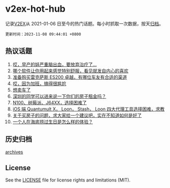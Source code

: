 # v2ex-hot-hub

 记录[V2EX](https://www.v2ex.com/)从 2021-01-06 日至今的热门话题。每小时抓取一次数据，按天[归档](archives)。

`更新时间：2023-11-08 09:44:01 +0800`

## 热议话题

1. [哎，早产的娃严重脑出血，要放弃治疗了...](https://www.v2ex.com/t/989504)
1. [哪个软件让你用起来感觉特别舒服，看见就发自内心的喜欢](https://www.v2ex.com/t/989398)
1. [准备购买雷克萨斯 ES200 卓越，有哪位车友有合适的渠道](https://www.v2ex.com/t/989387)
1. [哎，因为加班，搞得很尴尬](https://www.v2ex.com/t/989457)
1. [想卖车了](https://www.v2ex.com/t/989515)
1. [深圳的同学可以进来说一下你们的房子租金吗？](https://www.v2ex.com/t/989518)
1. [N100、树莓派、J64XX，选择困难了](https://www.v2ex.com/t/989403)
1. [iOS 端 Quantumult X， Loon， Stash， Loon 四大代理工具选择困难，求教](https://www.v2ex.com/t/989650)
1. [关于买房子的问题，求大家给一个建议吧，实在不知道如何是好了](https://www.v2ex.com/t/989406)
1. [一个人在海底捞过生日是怎么样的体验？](https://www.v2ex.com/t/989704)

## 历史归档

[archives](archives)

## License

See the [LICENSE](LICENSE) file for license rights and limitations (MIT).
